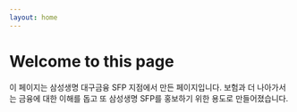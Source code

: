 ```yaml
---
layout: home
---
```

# Welcome to this page

이 페이지는 삼성생명 대구금융 SFP 지점에서 만든 페이지입니다. 보험과 더 나아가서는 금융에 대한 이해를 돕고 또 삼성생명 SFP를 홍보하기 위한 용도로 만들어졌습니다.
